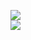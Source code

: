 [![](https://img.shields.io/badge/Made%20With-Github%20Spray-lightgrey.svg?style=for-the-badge&logo=github)](https://github.com/Annihil/github-spray#513)  
[![](https://i.imgur.com/2DrTn0Z.gif)](https://github.com/Annihil/github-spray)
